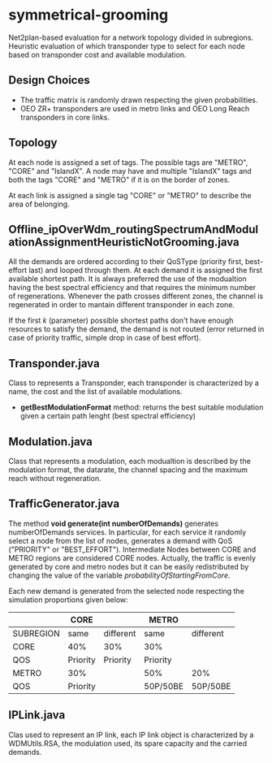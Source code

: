 # symmetrical-grooming

Net2plan-based evaluation for a network topology divided in subregions. Heuristic evaluation of which transponder type to select for each node based on transponder cost and available modulation.


## Design Choices

- The traffic matrix is randomly drawn respecting the given probabilities.
- OEO ZR+ transponders are used in metro links and OEO Long Reach transponders in core links.


## Topology
At each node is assigned a set of tags. The possible tags are "METRO", "CORE" and "IslandX". A node may have and multiple "IslandX" tags and both the tags "CORE" and "METRO" if it is on the border of zones.

At each link is assigned a single tag "CORE" or "METRO" to describe the area of belonging.


## Offline\_ipOverWdm\_routingSpectrumAndModulationAssignmentHeuristicNotGrooming.java

All the demands are ordered according to their QoSType (priority first, best-effort last) and looped through them.
At each demand it is assigned the first available shortest path. It is always preferred the use of the modualtion having the best spectral efficiency and that requires the minimum number of regenerations.
Whenever the path crosses different zones, the channel is regenerated in order to mantain different transponder in each zone.

If the first *k* (parameter) possible shortest paths don't have enough resources to satisfy the demand, the demand is not routed (error returned in case of priority traffic, simple drop in case of best effort).


## Transponder.java

Class to represents a Transponder, each transponder is characterized by a name, the cost and the list of available modulations.

* **getBestModulationFormat** method: returns the best suitable modulation given a certain path lenght (best spectral efficiency)

## Modulation.java

Class that represents a modulation, each modualtion is described by the modulation format, the datarate, the channel spacing and the maximum reach without regeneration.

## TrafficGenerator.java

The method **void generate(int numberOfDemands)** generates numberOfDemands services. In particular, for each service it randomly select a node from the list of nodes, generates a demand with QoS ("PRIORITY" or "BEST_EFFORT"). Intermediate Nodes between CORE and METRO regions are considered CORE nodes. Actually, the traffic is evenly generated by core and metro nodes but it can be easily redistributed by changing the value of the variable *probabilityOfStartingFromCore*.

Each new demand is generated from the selected node respecting the simulation proportions given below:

|           | CORE     |           | METRO    |           |
| --------- | -------- | --------- | -------- | --------- |
| SUBREGION | same     | different | same     | different |
| CORE      | 40%      | 30%       | 30%      |           |
| QOS       | Priority | Priority  | Priority |           |
| METRO     | 30%      |           | 50%      | 20%       |
| QOS       | Priority |           | 50P/50BE | 50P/50BE  |


## IPLink.java

Clas used to represent an IP link, each IP link object is characterized by a WDMUtils.RSA, the modulation used, its spare capacity and the carried demands.
